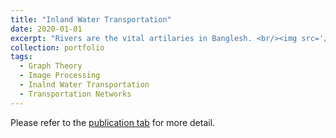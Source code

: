 ```yaml
---
title: "Inland Water Transportation"
date: 2020-01-01
excerpt: "Rivers are the vital artilaries in Banglesh. <br/><img src='/images/Bangladesh/presentation.gif' width='500'>"
collection: portfolio
tags:
  - Graph Theory
  - Image Processing
  - Inalnd Water Transportation
  - Transportation Networks
---
```


Please refer to the [publication tab](/publications) for more detail.